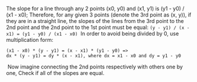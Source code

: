 The slope for a line through any 2 points (x0, y0) and (x1, y1) is (y1 - y0) / (x1 - x0); Therefore, for any given 3 points (denote the 3rd point as (x, y)), if they are in a straight line, the slopes of the lines from the 3rd point to the 2nd point and the 2nd point to the 1st point must be equal:
​
`(y - y1) / (x - x1) = (y1 - y0) / (x1 - x0)`
​
In order to avoid being divided by 0, use multiplication form:
​
```
(x1 - x0) * (y - y1) = (x - x1) * (y1 - y0) =>
dx * (y - y1) = dy * (x - x1), where dx = x1 - x0 and dy = y1 - y0
```
​
Now imagine connecting the 2nd points respectively with others one by one, Check if all of the slopes are equal.
